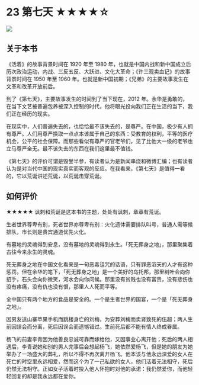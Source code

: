 # 23 第七天 ★★★★☆

![](23%20%E7%AC%AC%E4%B8%83%E5%A4%A9%20%E2%98%85%E2%98%85%E2%98%85%E2%98%85%E2%98%86/4A89EE02-835B-46E8-9AB5-CDB4642FBF42.png)

## 关于本书

《活着》的故事背景时间在 1920 年至 1980 年，也就是中国内战和新中国成立后历次政治运动，内战、三反五反、大跃进、文化大革命；《许三观卖血记》的故事背景时间在 1950 年至 1960 年。也就是新中国初期；《兄弟》的主要故事发生在文革和改革开放前后。

到了《第七天》，主要故事发生的时间到了当下现在，2012 年。余华是勇敢的，在当下文艺被普遍包养被深入控制的时代，他将眼光投向我们正在生活的当下，我们正在经历的现实。

在现实中，人们普遍失去的，也恰恰最不该失去的，是尊严。在中国，极少有人拥有尊严。人们用尊严换取一点点本该属于自己的东西：受教育的权利，平等的医疗机会，公平的社会保障。而那些看似有尊严的官老爷们，见了比他大一级的老爷也立马尊严全无。最不该失去的东西在我们这里最不值钱。

《第七天》的评价可谓是毁誉半参，有读者认为是新闻串烧和微博汇编；也有读者认为是对当代中国的现实真实而客观的反应。在我看来，《第七天》是值得一看的，它以荒诞讲述荒诞，以荒诞击穿荒诞。

## 如何评价

★★★★★ 讽刺和荒诞是这本书的主题，处处有讽刺，章章有荒诞。

生者世界尊卑有别，死者世界亦尊卑有别：火化遗体需要排队叫号，普通人需等候排队，市长则是贵宾通道优先火化。

有墓地的灵魂得到安息，没有墓地的灵魂得到永生。「死无葬身之地」，那里聚集着古往今来永生的灵魂。

死无葬身之地在中国文化看来是一句恶毒诅咒的话语，只有罪恶滔天的人才有这种惩罚。但在余华的笔下，「死无葬身之地」是一个美好的乌托邦，那里树叶会向你招手，石头会向你微笑，河水会向你问候。那里没有贫贱也没有富贵，没有悲伤也没有疼痛，没有仇也没有恨，那里人人死而平等。

全中国只有两个地方的食品是安全的。一个是生者世界的国宴，一个是「死无葬身之地」。

因男友送山寨苹果手机而跳楼身亡的刘梅，为安葬刘梅而卖肾致死的伍超；两人生前因误会而分离，死后因误会而遗憾错过。生前死后都不能有情人终成眷属。

杨飞的前妻李青因为他善良忠诚可靠而嫁给他，又因事业心离开他；死后的两人相遇后，李青说她和别的男人完事后会想起杨飞，她依然爱杨飞，但是她的朋友为她举办了一场盛大的葬礼，所以不得不再次离开杨飞。他本该与他永远深爱的女人在死亡的时空里永远相爱，然而这个为了一己私欲的女人，他们活着无法相守，死后仍然无法相守。正如女子活着时投入他人怀抱时对他的承诺：我仍然爱你，而他轻轻回复的却是我永远都在爱你。